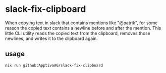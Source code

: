 # slack-fix-clipboard

When copying text in slack that contains mentions like "@patrik", for some reason the copied text contains a newline before and after the mention.
This little CLI utility reads the copied text from the clipboard, removes those newlines, and writes it to the clipboard again.

## usage

`nix run github:ApptivaAG/slack-fix-clipboard`
